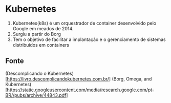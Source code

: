 # Kubernetes

1. Kubernetes(k8s) é um orquestrador de container desenvolvido pelo Google em meados de 2014.
2. Surgiu a partir do Borg
3. Tem o objetivo de facilitar a implantação e o gerenciamento de sistemas distribuidos em containers


## Fonte
(Descomplicando o Kubernetes)[https://livro.descomplicandokubernetes.com.br/]
(Borg, Omega, and Kubernetes)[https://static.googleusercontent.com/media/research.google.com/pt-BR//pubs/archive/44843.pdf]
